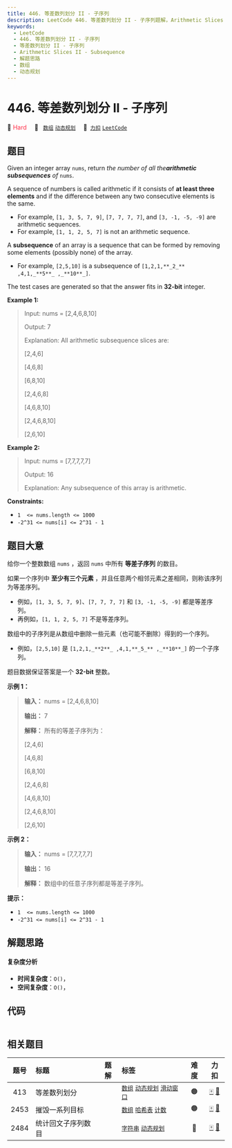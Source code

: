 ```yaml
---
title: 446. 等差数列划分 II - 子序列
description: LeetCode 446. 等差数列划分 II - 子序列题解，Arithmetic Slices II - Subsequence，包含解题思路、复杂度分析以及完整的 JavaScript 代码实现。
keywords:
  - LeetCode
  - 446. 等差数列划分 II - 子序列
  - 等差数列划分 II - 子序列
  - Arithmetic Slices II - Subsequence
  - 解题思路
  - 数组
  - 动态规划
---
```


# 446. 等差数列划分 II - 子序列

🔴 <font color=#ff334b>Hard</font>&emsp; 🔖&ensp; [`数组`](/tag/array.md) [`动态规划`](/tag/dynamic-programming.md)&emsp; 🔗&ensp;[`力扣`](https://leetcode.cn/problems/arithmetic-slices-ii-subsequence) [`LeetCode`](https://leetcode.com/problems/arithmetic-slices-ii-subsequence)

## 题目

Given an integer array `nums`, return _the number of all the**arithmetic
subsequences** of_ `nums`.

A sequence of numbers is called arithmetic if it consists of **at least three
elements** and if the difference between any two consecutive elements is the
same.

- For example, `[1, 3, 5, 7, 9]`, `[7, 7, 7, 7]`, and `[3, -1, -5, -9]` are arithmetic sequences.
- For example, `[1, 1, 2, 5, 7]` is not an arithmetic sequence.

A **subsequence** of an array is a sequence that can be formed by removing
some elements (possibly none) of the array.

- For example, `[2,5,10]` is a subsequence of `[1,2,1,**_2_** ,4,1,_**5**_ ,_**10**_]`.

The test cases are generated so that the answer fits in **32-bit** integer.

**Example 1:**

> Input: nums = [2,4,6,8,10]
>
> Output: 7
>
> Explanation: All arithmetic subsequence slices are:
>
> [2,4,6]
>
> [4,6,8]
>
> [6,8,10]
>
> [2,4,6,8]
>
> [4,6,8,10]
>
> [2,4,6,8,10]
>
> [2,6,10]

**Example 2:**

> Input: nums = [7,7,7,7,7]
>
> Output: 16
>
> Explanation: Any subsequence of this array is arithmetic.

**Constraints:**

- `1  <= nums.length <= 1000`
- `-2^31 <= nums[i] <= 2^31 - 1`

## 题目大意

给你一个整数数组 `nums` ，返回 `nums` 中所有 **等差子序列** 的数目。

如果一个序列中 **至少有三个元素** ，并且任意两个相邻元素之差相同，则称该序列为等差序列。

- 例如，`[1, 3, 5, 7, 9]`、`[7, 7, 7, 7]` 和 `[3, -1, -5, -9]` 都是等差序列。
- 再例如，`[1, 1, 2, 5, 7]` 不是等差序列。

数组中的子序列是从数组中删除一些元素（也可能不删除）得到的一个序列。

- 例如，`[2,5,10]` 是 `[1,2,1,_**2**_ ,4,1,**_5_** ,_**10**_]` 的一个子序列。

题目数据保证答案是一个 **32-bit** 整数。

**示例 1：**

> **输入：** nums = [2,4,6,8,10]
>
> **输出：** 7
>
> **解释：** 所有的等差子序列为：
>
> [2,4,6]
>
> [4,6,8]
>
> [6,8,10]
>
> [2,4,6,8]
>
> [4,6,8,10]
>
> [2,4,6,8,10]
>
> [2,6,10]

**示例 2：**

> **输入：** nums = [7,7,7,7,7]
>
> **输出：** 16
>
> **解释：** 数组中的任意子序列都是等差子序列。

**提示：**

- `1  <= nums.length <= 1000`
- `-2^31 <= nums[i] <= 2^31 - 1`

## 解题思路

#### 复杂度分析

- **时间复杂度**：`O()`，
- **空间复杂度**：`O()`，

## 代码

```javascript

```

## 相关题目

<!-- prettier-ignore -->
| 题号 | 标题 | 题解 | 标签 | 难度 | 力扣 |
| :------: | :------ | :------: | :------ | :------: | :------: |
| 413 | 等差数列划分 |  |  [`数组`](/tag/array.md) [`动态规划`](/tag/dynamic-programming.md) [`滑动窗口`](/tag/sliding-window.md) | 🟠 | [🀄️](https://leetcode.cn/problems/arithmetic-slices) [🔗](https://leetcode.com/problems/arithmetic-slices) |
| 2453 | 摧毁一系列目标 |  |  [`数组`](/tag/array.md) [`哈希表`](/tag/hash-table.md) [`计数`](/tag/counting.md) | 🟠 | [🀄️](https://leetcode.cn/problems/destroy-sequential-targets) [🔗](https://leetcode.com/problems/destroy-sequential-targets) |
| 2484 | 统计回文子序列数目 |  |  [`字符串`](/tag/string.md) [`动态规划`](/tag/dynamic-programming.md) | 🔴 | [🀄️](https://leetcode.cn/problems/count-palindromic-subsequences) [🔗](https://leetcode.com/problems/count-palindromic-subsequences) |
